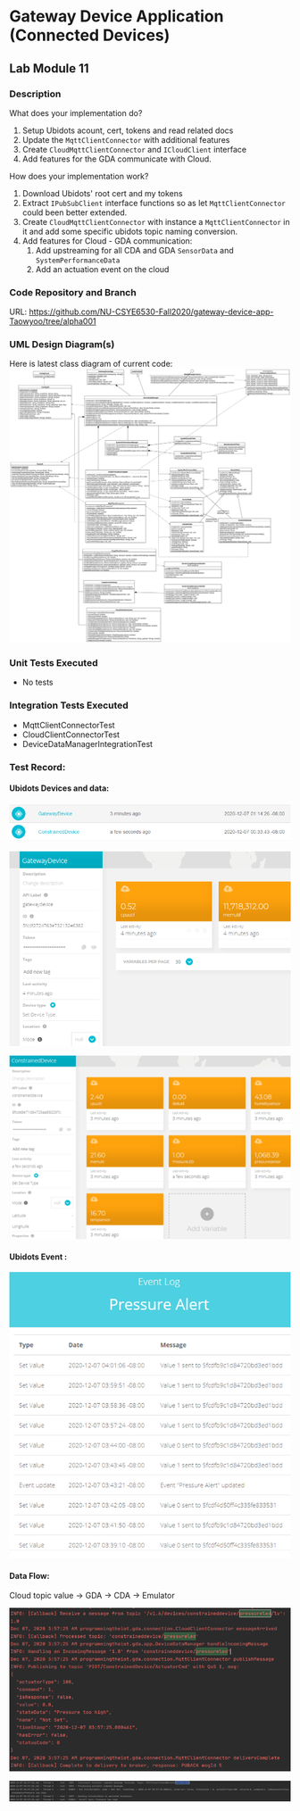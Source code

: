 # Gateway Device Application (Connected Devices)

## Lab Module 11

### Description

What does your implementation do? 

1. Setup Ubidots acount, cert, tokens and read related docs
2. Update the `MqttClientConnector` with additional features
3. Create `CloudMqttClientConnector` and `ICloudClient` interface
4. Add features for the GDA communicate with Cloud.

How does your implementation work?

1. Download Ubidots' root cert and my tokens
2. Extract `IPubSubClient` interface functions so as let `MqttClientConnector` could been better extended.
3. Create `CloudMqttClientConnector` with instance a `MqttClientConnector` in it and add some specific ubidots topic naming conversion.
4. Add features for Cloud - GDA communication:
   1. Add upstreaming for all CDA and GDA `SensorData` and `SystemPerformanceData`
   2. Add an actuation event on the cloud

### Code Repository and Branch

URL: https://github.com/NU-CSYE6530-Fall2020/gateway-device-app-Taowyoo/tree/alpha001

### UML Design Diagram(s)

Here is latest class diagram of current code:
![Class Diagram](./../../doc/uml/Lab11.svg)


### Unit Tests Executed

- No tests 

### Integration Tests Executed

- MqttClientConnectorTest
- CloudClientConnectorTest
- DeviceDataManagerIntegrationTest

### Test Record:

#### Ubidots Devices and data:

![Devices](devices.png)

![GDA Data](gda.png)

![CDA Data](cda.png)

#### Ubidots Event :

![Event Log](event_log.png)

#### Data Flow:

Cloud topic value -> GDA -> CDA -> Emulator

![Cloud and GDA](dataflow_gda.png)

![CDA and Emulator](dataflow_cda.png)


